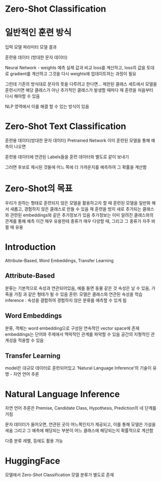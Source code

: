 # Zero-Shot Classification

# 일반적인 훈련 방식
입력
모델 파라미터
모델 결과

훈련용 데이터 (방대한 문자 데이터)

Neural Network - weights
예측
실제 값과 비교
loss를 계산하고, loss의 값을 토대로 gradient를 계산하고
그것을 다시 weights에 업데이트하는 과정이 필요

그런데 기존의 방식대로 문자의 뜻을 다루려고 한다면... 제한된 클래스 세트에서 모델을 훈련시키면 해당 클래스가 아닌 추가적인 클래스가 발생할 때마다 재 훈련을 처음부터 다시 해야할 수 있음

NLP 영역에서 이를 해결 할 수 있는 방식이 있음

# Zero-Shot Text Classification

훈련용 데이터(방대한 문자 데이터)
Pretrained Network
이미 훈련된 모델을 통해
예측이 나오면

훈련용 데이터에 연관된 Labels들을 훈련 데이터와 별도로 같이 보내기

그러면 후보로 제시된 것들에 어느 쪽에 더 가까운지를 예측하여 그 확률을 계산함

# Zero-Shot의 목표
우리가 원하는 형태로 훈련되지 않은 모델을 활용하고자 할 때
훈련된 모델을 일반화 해서 새롭고, 경험하지 않은 클래스로 만들 수 있음
재 훈련을 방지
새로 추가되는 클래스와 관련된 embeddings와 같은 추가정보가 있음
추가정보는 이미 알려진 클래스와의 관계를 통해 예측
이건 매우 유용한테 종류가 매우 다양할 때, 그리고 그 종류가 자주 바뀔 때 유용 

# Introduction
Attribute-Based, Word Embeddings, Transfer Learning

## Attribute-Based
분류는 기본적으로 속성과 연관되어있음, 예를 들면 동물 같은 것
속성은 날 수 있음, 가죽을 가짐 과 같은 형태가 될 수 있음
훈련: 모델은 클래스와 연관된 속성을 학습
inference : 속성을 결합하여 경험하지 않은 분류를 예측할 수 있게 됨

## Word Embeddings
분류, 객체는 word embedding으로 구성된 연속적인 vector space에 존재
embeddings는 단어와 주제에서 맥락적인 관계를 파악할 수 있음
공간의 지형적인 관계성을 적용할 수 있음

## Transfer Learning
model은 대규모 데이터로 훈련되어있고
'Natural Language Inference'의 기술이 유명 - 자연 언어 추론

# Natural Language Inference
자연 언어 추론은
Premise, Candidate Class, Hypothesis, Prediction의 네 단계를 거침

문자 데이터가 들어오면, 연관된 곳이 어느쪽인지가 제공되고, 이를 통해 모델은 가설을 세움
그리고 그 예측에 해당되는 부분이 어느 클래스에 해당되는지 확률적으로 계산함

다중 분류 레벨, 등에도 활용 가능

# HuggingFace
모델에서 Zero-Shot Classification 모델 분류가 별도로 존재

